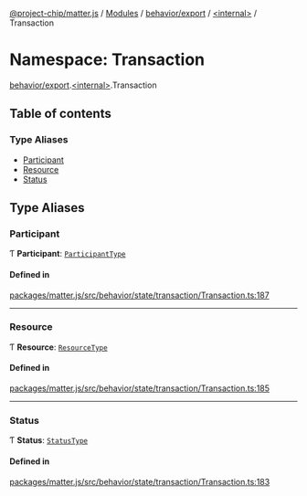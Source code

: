 [@project-chip/matter.js](../README.md) / [Modules](../modules.md) / [behavior/export](behavior_export.md) / [\<internal\>](behavior_export._internal_.md) / Transaction

# Namespace: Transaction

[behavior/export](behavior_export.md).[\<internal\>](behavior_export._internal_.md).Transaction

## Table of contents

### Type Aliases

- [Participant](behavior_export._internal_.Transaction.md#participant)
- [Resource](behavior_export._internal_.Transaction.md#resource)
- [Status](behavior_export._internal_.Transaction.md#status)

## Type Aliases

### Participant

Ƭ **Participant**: [`ParticipantType`](behavior_export._internal_.md#participanttype)

#### Defined in

[packages/matter.js/src/behavior/state/transaction/Transaction.ts:187](https://github.com/project-chip/matter.js/blob/c0d55745d5279e16fdfaa7d2c564daa31e19c627/packages/matter.js/src/behavior/state/transaction/Transaction.ts#L187)

___

### Resource

Ƭ **Resource**: [`ResourceType`](behavior_export._internal_.md#resourcetype)

#### Defined in

[packages/matter.js/src/behavior/state/transaction/Transaction.ts:185](https://github.com/project-chip/matter.js/blob/c0d55745d5279e16fdfaa7d2c564daa31e19c627/packages/matter.js/src/behavior/state/transaction/Transaction.ts#L185)

___

### Status

Ƭ **Status**: [`StatusType`](behavior_export._internal_.md#statustype)

#### Defined in

[packages/matter.js/src/behavior/state/transaction/Transaction.ts:183](https://github.com/project-chip/matter.js/blob/c0d55745d5279e16fdfaa7d2c564daa31e19c627/packages/matter.js/src/behavior/state/transaction/Transaction.ts#L183)
